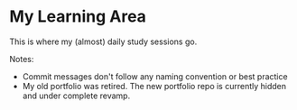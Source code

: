 # My Learning Area

This is where my (almost) daily study sessions go.

Notes: 
- Commit messages don't follow any naming convention or best practice
- My old portfolio was retired. The new portfolio repo is currently hidden and under complete revamp.
